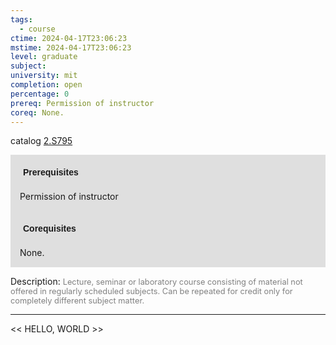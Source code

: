 ```yaml
---
tags:
  - course
ctime: 2024-04-17T23:06:23
mstime: 2024-04-17T23:06:23
level: graduate
subject: 
university: mit
completion: open
percentage: 0
prereq: Permission of instructor
coreq: None.
---
```


catalog [2.S795](http://student.mit.edu/catalog/m2c.html#2.S795)

<span style="display: block; padding: 15px; background-color: rgb(100, 100, 100, 0.2);"><font id="m_prereq1977_0" style="display: block; font-family: Arial, sans-serif; font-weight: bold; padding: 5px">Prerequisites</font><br><span id="prereq1977_0">Permission of instructor</span></span>
<span style="display: block; padding: 15px; background-color: rgb(100, 100, 100, 0.2);"><font id="m_coreq1977_0" style="display: block; font-family: Arial, sans-serif; font-weight: bold; padding: 5px">Corequisites</font><br><span id="coreq1977_0">None.</span></span>

<font style="">Description:</font>
<font style="color: grey; font-size: 0.8rem;">Lecture, seminar or laboratory course consisting of material not offered in regularly scheduled subjects. Can be repeated for credit only for completely different subject matter.</font>



---

<< HELLO, WORLD >>
